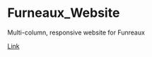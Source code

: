 # Furneaux_Website

Multi-column, responsive website for Funreaux

[Link](https://week-3-furneaux-15.superhi.com/)
